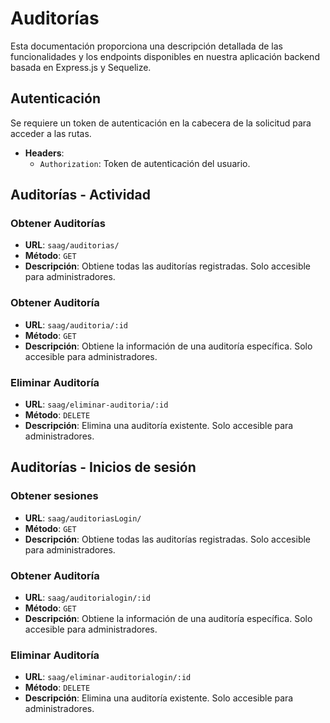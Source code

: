 # Auditorías

Esta documentación proporciona una descripción detallada de las funcionalidades y los endpoints disponibles en nuestra aplicación backend basada en Express.js y Sequelize.

## Autenticación

Se requiere un token de autenticación en la cabecera de la solicitud para acceder a las rutas.

  - **Headers**:
    - `Authorization`: Token de autenticación del usuario.

## Auditorías - Actividad

### Obtener Auditorías

- **URL**: `saag/auditorias/`
- **Método**: `GET`
- **Descripción**: Obtiene todas las auditorías registradas. Solo accesible para administradores.

### Obtener Auditoría

- **URL**: `saag/auditoria/:id`
- **Método**: `GET`
- **Descripción**: Obtiene la información de una auditoría específica. Solo accesible para administradores.

### Eliminar Auditoría

- **URL**: `saag/eliminar-auditoria/:id`
- **Método**: `DELETE`
- **Descripción**: Elimina una auditoría existente. Solo accesible para administradores.

## Auditorías - Inicios de sesión

### Obtener sesiones

- **URL**: `saag/auditoriasLogin/`
- **Método**: `GET`
- **Descripción**: Obtiene todas las auditorías registradas. Solo accesible para administradores.

### Obtener Auditoría

- **URL**: `saag/auditorialogin/:id`
- **Método**: `GET`
- **Descripción**: Obtiene la información de una auditoría específica. Solo accesible para administradores.

### Eliminar Auditoría

- **URL**: `saag/eliminar-auditorialogin/:id`
- **Método**: `DELETE`
- **Descripción**: Elimina una auditoría existente. Solo accesible para administradores.


